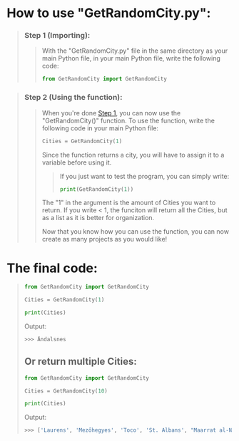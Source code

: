 # How to use "GetRandomCity.py":
> ### Step 1 (Importing):
>> With the "GetRandomCity.py" file in the same directory as your main Python file, in your main Python file, write the following code:
>> ```python
>> from GetRandomCity import GetRandomCity
>> ```

> ### Step 2 (Using the function):
>> When you're done [Step 1](https://github.com/danielhamen/25519-Worldwide-Cities/blob/main/Python/Usage.md#step-1-importing), you can now use the "GetRandomCity()" function. To use the function, write the following code in your main Python file:
>> ```python
>> Cities = GetRandomCity(1)
>> ```
>> Since the function returns a city, you will have to assign it to a variable before using it. 
>>> If you just want to test the program, you can simply write:
>>> ```python
>>> print(GetRandomCity(1))
>>> ```
>> The "1" in the argument is the amount of Cities you want to return. If you write < 1, the funciton will return all the Cities, but as a list as it is better for organization.
>> 
>> Now that you know how you can use the function, you can now create as many projects as you would like!

# The final code:
> ```python
> from GetRandomCity import GetRandomCity
> 
> Cities = GetRandomCity(1)
> 
> print(Cities)
> ```
> Output:
> ```python
> >>> Åndalsnes
> ```
> 
> 
> ## Or return multiple Cities:
> ```python
> from GetRandomCity import GetRandomCity
> 
> Cities = GetRandomCity(10)
> 
> print(Cities)
> ```
> Output:
> ```python
> >>> ['Laurens', 'Mezőhegyes', 'Toco', 'St. Albans', "Maarrat al-Nu'man", 'St. Marys', 'Blankenberge', 'Crawford', 'Nabagram', 'Rossie']
> ```
